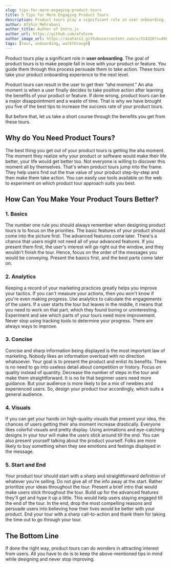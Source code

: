 ```yaml
---
slug: tips-for-more-engaging-product-tours
title: 5 Tips for More Engaging Product Tours
description: Product tours play a significant role in user onboarding. The goal of product tours is to make people fall in love with your product or feature. You guide them through this process persuade them to take action.
author: Afshin Mehrabani
author_title: Author of Intro.js
author_url: https://github.com/afshinm
author_image_url: https://avatars2.githubusercontent.com/u/314326?s=460&v=4
tags: [tour, onboarding, walkthrough]
---
```


Product tours play a significant role in **user onboarding**. The goal of product tours is to make people fall in love with your product or feature. You guide them through this process persuade them to take action. These tours take your product onboarding experience to the next level. 

Product tours can result in the user to get their _"aha moment."_ An aha moment is when a user finally decides to take positive action after learning the benefits of your product or feature. If done wrong, product tours can be a major disappointment and a waste of time. That is why we have brought you five of the best tips to increase the success rate of your product tours. 

But before that, let us take a short course through the benefits you get from these tours.

## Why do You Need Product Tours?

The best thing you get out of your product tours is getting the aha moment. The moment they realize why your product or software would make their life better, your life would get better too. Not everyone is willing to discover this moment all by themselves. That's when product tours jump into the frame. They help users find out the true value of your product step-by-step and then make them take action. You can easily use tools available on the web to experiment on which product tour approach suits you best. 

## How Can You Make Your Product Tours Better?

### 1. Basics
The number one rule you should always remember when designing product tours is to focus on the priorities. The basic features of your product should come into the picture first. The advanced features come later. There's a chance that users might not need all of your advanced features. If you present them first, the user's interest will go right out the window, and they wouldn't finish the tour. Hence, focus on the order of the messages you would be conveying. Present the basics first, and the best parts come later on.

### 2. Analytics
Keeping a record of your marketing practices greatly helps you improve your tactics. If you can't measure your actions, then you won't know if you're even making progress. Use analytics to calculate the engagements of the users. If a user starts the tour but leaves in the middle, it means that you need to work on that part, which they found boring or uninteresting. Experiment and see which parts of your tours need more improvement. Never stop using tracking tools to determine your progress. There are always ways to improve.

### 3. Concise
Concise and sharp information being displayed is the most important law of marketing. Nobody likes an information overload with no direction whatsoever. Your goal is to present the product and enlist its benefits. There is no need to go into useless detail about competition or history. Focus on quality instead of quantity. Decrease the number of steps in the tour and make them straightforward. It is no lie that beginner users need more guidance. But your audience is more likely to be a mix of newbies and experienced users. So, design your product tour accordingly, which suits a general audience.

### 4. Visuals
If you can get your hands on high-quality visuals that present your idea, the chances of users getting their aha moment increase drastically. Everyone likes colorful visuals and pretty display. Using animations and eye-catching designs in your tour will make the users stick around till the end. You can also present yourself talking about the product yourself. Folks are more likely to buy something when they see emotions and feelings displayed in the message.
 
### 5. Start and End

Your product tour should start with a sharp and straightforward definition of whatever you're selling. Do not give all of the info away at the start. Rather prioritize your ideas throughout the tour. Present a brief intro that would make users stick throughout the tour. Build up for the advanced features they'll get and hype it up a little. This would help users staying engaged till the end of the tour. In the end, drop the most compelling reasons and persuade users into believing how their lives would be better with your product. End your tour with a sharp call-to-action and thank them for taking the time out to go through your tour.

## The Bottom Line
If done the right way, product tours can do wonders in attracting interest from users. All you have to do is to keep the above-mentioned tips in mind while designing and never stop improving. 

